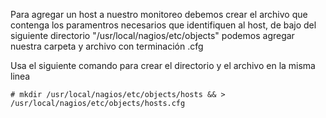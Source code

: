 Para agregar un host a nuestro monitoreo debemos crear el archivo que contenga los paramentros necesarios que identifiquen al host, de bajo 
del siguiente directorio "/usr/local/nagios/etc/objects" podemos agregar nuestra carpeta y archivo con terminación .cfg

Usa el siguiente comando para crear el directorio y el archivo en la misma linea 

```
# mkdir /usr/local/nagios/etc/objects/hosts && > /usr/local/nagios/etc/objects/hosts.cfg
```





